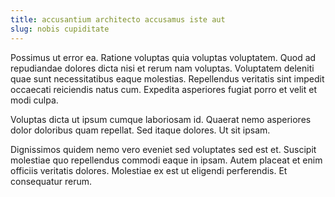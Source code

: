 ```yaml
---
title: accusantium architecto accusamus iste aut
slug: nobis cupiditate
---
```


Possimus ut error ea. Ratione voluptas quia voluptas voluptatem. Quod ad repudiandae dolores dicta nisi et rerum nam voluptas. Voluptatem deleniti quae sunt necessitatibus eaque molestias. Repellendus veritatis sint impedit occaecati reiciendis natus cum. Expedita asperiores fugiat porro et velit et modi culpa.

Voluptas dicta ut ipsum cumque laboriosam id. Quaerat nemo asperiores dolor doloribus quam repellat. Sed itaque dolores. Ut sit ipsam.

Dignissimos quidem nemo vero eveniet sed voluptates sed est et. Suscipit molestiae quo repellendus commodi eaque in ipsam. Autem placeat et enim officiis veritatis dolores. Molestiae ex est ut eligendi perferendis. Et consequatur rerum.
